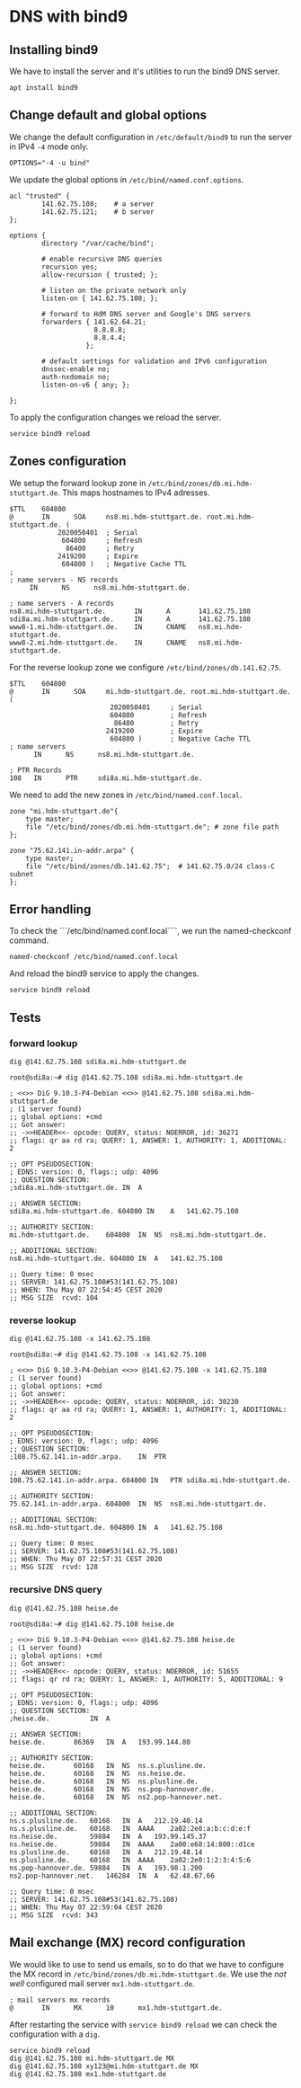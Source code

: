 # **DNS with bind9**

## **Installing bind9**

We have to install the server and it's utilities to run the bind9 DNS server.

```
apt install bind9
```

## **Change default and global options**

We change the default configuration in ```/etc/default/bind9``` to run the server in IPv4 ```-4``` mode only.

```
OPTIONS="-4 -u bind"
```

We update the global options in ```/etc/bind/named.conf.options```.

```
acl "trusted" {
        141.62.75.108;    # a server
        141.62.75.121;    # b server
};

options {
        directory "/var/cache/bind";

        # enable recursive DNS queries
        recursion yes;
        allow-recursion { trusted; };

        # listen on the private network only
        listen-on { 141.62.75.108; };

        # forward to HdM DNS server and Google's DNS servers
        forwarders { 141.62.64.21;
                     8.8.8.8;
                     8.8.4.4;
                   };

        # default settings for validation and IPv6 configuration
        dnssec-enable no;
        auth-nxdomain no;
        listen-on-v6 { any; };

};
```

To apply the configuration changes we reload the server. 

```
service bind9 reload
```

## **Zones configuration**

We setup the forward lookup zone in ```/etc/bind/zones/db.mi.hdm-stuttgart.de```. This maps hostnames to IPv4 adresses.

```
$TTL    604800
@       IN      SOA     ns8.mi.hdm-stuttgart.de. root.mi.hdm-stuttgart.de. (
            2020050401  ; Serial
             604800     ; Refresh
              86400     ; Retry
            2419200     ; Expire
             604800 )   ; Negative Cache TTL
;
; name servers - NS records
     IN      NS      ns8.mi.hdm-stuttgart.de.

; name servers - A records
ns8.mi.hdm-stuttgart.de.       IN      A       141.62.75.108
sdi8a.mi.hdm-stuttgart.de.     IN      A       141.62.75.108
www8-1.mi.hdm-stuttgart.de.    IN      CNAME   ns8.mi.hdm-stuttgart.de.
www8-2.mi.hdm-stuttgart.de.    IN      CNAME   ns8.mi.hdm-stuttgart.de.
```

For the reverse lookup zone we configure ```/etc/bind/zones/db.141.62.75```.

```
$TTL    604800
@       IN      SOA     mi.hdm-stuttgart.de. root.mi.hdm-stuttgart.de. (
                         2020050401     ; Serial
                         604800         ; Refresh
                          86400         ; Retry
                        2419200         ; Expire
                         604800 )       ; Negative Cache TTL
; name servers
      IN      NS      ns8.mi.hdm-stuttgart.de.

; PTR Records
108   IN      PTR     sdi8a.mi.hdm-stuttgart.de.
```

We need to add the new zones in ```/etc/bind/named.conf.local```.

```
zone "mi.hdm-stuttgart.de"{
    type master;
    file "/etc/bind/zones/db.mi.hdm-stuttgart.de"; # zone file path
};

zone "75.62.141.in-addr.arpa" {
    type master;
    file "/etc/bind/zones/db.141.62.75";  # 141.62.75.0/24 class-C subnet
};
```

## **Error handling**

To check the ```/etc/bind/named.conf.local````, we run the named-checkconf command.

```
named-checkconf /etc/bind/named.conf.local
```

And reload the bind9 service to apply the changes.

```
service bind9 reload
```

## **Tests**
### forward lookup
```
dig @141.62.75.108 sdi8a.mi.hdm-stuttgart.de
```

```
root@sdi8a:~# dig @141.62.75.108 sdi8a.mi.hdm-stuttgart.de

; <<>> DiG 9.10.3-P4-Debian <<>> @141.62.75.108 sdi8a.mi.hdm-stuttgart.de
; (1 server found)
;; global options: +cmd
;; Got answer:
;; ->>HEADER<<- opcode: QUERY, status: NOERROR, id: 36271
;; flags: qr aa rd ra; QUERY: 1, ANSWER: 1, AUTHORITY: 1, ADDITIONAL: 2

;; OPT PSEUDOSECTION:
; EDNS: version: 0, flags:; udp: 4096
;; QUESTION SECTION:
;sdi8a.mi.hdm-stuttgart.de.	IN	A

;; ANSWER SECTION:
sdi8a.mi.hdm-stuttgart.de. 604800 IN	A	141.62.75.108

;; AUTHORITY SECTION:
mi.hdm-stuttgart.de.	604800	IN	NS	ns8.mi.hdm-stuttgart.de.

;; ADDITIONAL SECTION:
ns8.mi.hdm-stuttgart.de. 604800	IN	A	141.62.75.108

;; Query time: 0 msec
;; SERVER: 141.62.75.108#53(141.62.75.108)
;; WHEN: Thu May 07 22:54:45 CEST 2020
;; MSG SIZE  rcvd: 104
```

### reverse lookup

```dig @141.62.75.108 -x 141.62.75.108```

```
root@sdi8a:~# dig @141.62.75.108 -x 141.62.75.108

; <<>> DiG 9.10.3-P4-Debian <<>> @141.62.75.108 -x 141.62.75.108
; (1 server found)
;; global options: +cmd
;; Got answer:
;; ->>HEADER<<- opcode: QUERY, status: NOERROR, id: 30230
;; flags: qr aa rd ra; QUERY: 1, ANSWER: 1, AUTHORITY: 1, ADDITIONAL: 2

;; OPT PSEUDOSECTION:
; EDNS: version: 0, flags:; udp: 4096
;; QUESTION SECTION:
;108.75.62.141.in-addr.arpa.	IN	PTR

;; ANSWER SECTION:
108.75.62.141.in-addr.arpa. 604800 IN	PTR	sdi8a.mi.hdm-stuttgart.de.

;; AUTHORITY SECTION:
75.62.141.in-addr.arpa.	604800	IN	NS	ns8.mi.hdm-stuttgart.de.

;; ADDITIONAL SECTION:
ns8.mi.hdm-stuttgart.de. 604800	IN	A	141.62.75.108

;; Query time: 0 msec
;; SERVER: 141.62.75.108#53(141.62.75.108)
;; WHEN: Thu May 07 22:57:31 CEST 2020
;; MSG SIZE  rcvd: 128
```

### recursive DNS query

```dig @141.62.75.108 heise.de```

```
root@sdi8a:~# dig @141.62.75.108 heise.de

; <<>> DiG 9.10.3-P4-Debian <<>> @141.62.75.108 heise.de
; (1 server found)
;; global options: +cmd
;; Got answer:
;; ->>HEADER<<- opcode: QUERY, status: NOERROR, id: 51655
;; flags: qr rd ra; QUERY: 1, ANSWER: 1, AUTHORITY: 5, ADDITIONAL: 9

;; OPT PSEUDOSECTION:
; EDNS: version: 0, flags:; udp: 4096
;; QUESTION SECTION:
;heise.de.			IN	A

;; ANSWER SECTION:
heise.de.		86369	IN	A	193.99.144.80

;; AUTHORITY SECTION:
heise.de.		60168	IN	NS	ns.s.plusline.de.
heise.de.		60168	IN	NS	ns.heise.de.
heise.de.		60168	IN	NS	ns.plusline.de.
heise.de.		60168	IN	NS	ns.pop-hannover.de.
heise.de.		60168	IN	NS	ns2.pop-hannover.net.

;; ADDITIONAL SECTION:
ns.s.plusline.de.	60168	IN	A	212.19.40.14
ns.s.plusline.de.	60168	IN	AAAA	2a02:2e0:a:b:c:d:e:f
ns.heise.de.		59884	IN	A	193.99.145.37
ns.heise.de.		59884	IN	AAAA	2a00:e68:14:800::d1ce
ns.plusline.de.		60168	IN	A	212.19.48.14
ns.plusline.de.		60168	IN	AAAA	2a02:2e0:1:2:3:4:5:6
ns.pop-hannover.de.	59884	IN	A	193.98.1.200
ns2.pop-hannover.net.	146284	IN	A	62.48.67.66

;; Query time: 0 msec
;; SERVER: 141.62.75.108#53(141.62.75.108)
;; WHEN: Thu May 07 22:59:04 CEST 2020
;; MSG SIZE  rcvd: 343
```

## **Mail exchange (MX) record configuration**

We would like to use to send us emails, so to do that we have to configure the MX record in ```/etc/bind/zones/db.mi.hdm-stuttgart.de```. We use the *not well* configured mail server  ```mx1.hdm-stuttgart.de```.

```
; mail servers mx records
@       IN      MX      10      mx1.hdm-stuttgart.de.
```

After restarting the service with ```service bind9 reload``` we can check the configuration with a ```dig```.

```
service bind9 reload
dig @141.62.75.108 mi.hdm-stuttgart.de MX
dig @141.62.75.108 xy123@mi.hdm-stuttgart.de MX
dig @141.62.75.108 mx1.hdm-stuttgart.de
```
